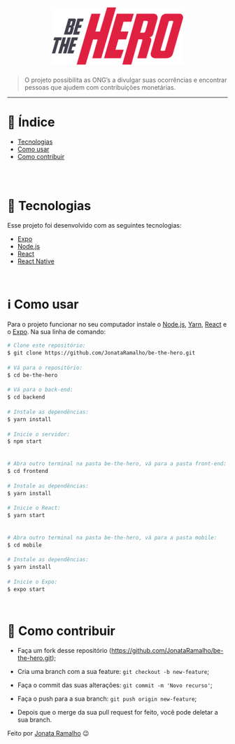 <h1 align="center">
    <img src=".github/bethehero.svg" width="300px"/>
</h1>

> O projeto possibilita as ONG’s a divulgar suas ocorrências e encontrar pessoas que ajudem com contribuições monetárias.

---


# :pushpin: Índice
* [Tecnologias](#rocket-tecnologias)
* [Como usar](#information_source-como-usar)
* [Como contribuir](#thinking-como-contribuir)

<br/>
<br/>


# :rocket: Tecnologias

Esse projeto foi desenvolvido com as seguintes tecnologias:
- [Expo](https://expo.io/)
- [Node.js](https://nodejs.org/en/)
- [React](https://reactjs.org)
- [React Native](https://reactnative.dev/)

<br/>

# :information_source: Como usar

Para o projeto funcionar no seu computador instale o [Node.js](https://nodejs.org/en/download/), [Yarn](https://yarnpkg.com/), [React](https://pt-br.reactjs.org/) e o [Expo](https://docs.expo.io/get-started/installation/). Na sua linha de comando:

```bash
# Clone este repositório:
$ git clone https://github.com/JonataRamalho/be-the-hero.git

# Vá para o repositório:
$ cd be-the-hero

# Vá para o back-end:
$ cd backend

# Instale as dependências:
$ yarn install

# Inicie o servidor:
$ npm start


# Abra outro terminal na pasta be-the-hero, vá para a pasta front-end:
$ cd frontend

# Instale as dependências:
$ yarn install

# Inicie o React:
$ yarn start


# Abra outro terminal na pasta be-the-hero, vá para a pasta mobile:
$ cd mobile

# Instale as dependências:
$ yarn install

# Inicie o Expo:
$ expo start
```

<br/>

# :thinking: Como contribuir

- Faça um fork desse repositório (https://github.com/JonataRamalho/be-the-hero.git);

- Cria uma branch com a sua feature: ```git checkout -b new-feature```;

- Faça o commit das suas alterações: ```git commit -m 'Novo recurso'```;

- Faça o push para a sua branch: ```git push origin new-feature```;

- Depois que o merge da sua pull request for feito, você pode deletar a sua branch.

Feito por [Jonata Ramalho](https://github.com/JonataRamalho) :wink: